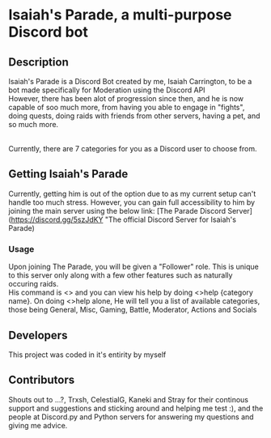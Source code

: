 # Isaiah's Parade, a multi-purpose Discord bot

## Description
Isaiah's Parade is a Discord Bot created by me, Isaiah Carrington, to be a bot made specifically for Moderation using the Discord API<br>However, there has been alot of progression since then, and he is now capable of soo much more, from having you able to engage in "fights", doing quests, doing raids with friends from other servers, having a pet, and so much more.

<br>
Currently, there are 7 categories for you as a Discord user to choose from.

## Getting Isaiah's Parade
Currently, getting him is out of the option due to as my current setup can't handle too much stress. However, you can gain full accessibility to him by joining the main server using the below link:
[The Parade Discord Server](https://discord.gg/5szJdKY "The official Discord Server for Isaiah's Parade)

### Usage
Upon joining The Parade, you will be given a "Follower" role. This is unique to this server only along with a few other features such as naturally occuring raids.
<br>
His command is <> and you can view his help by doing <>help {category name}. On doing <>help alone, He will tell you a list of available categories, those being General, Misc, Gaming, Battle, Moderator, Actions and Socials

## Developers
This project was coded in it's entirity by myself

## Contributors
Shouts out to ...?, Trxsh, CelestialG, Kaneki and Stray for their continous support and suggestions and sticking around and helping me test :), and the people at Discord.py and Python servers for answering my questions and giving me advice.

